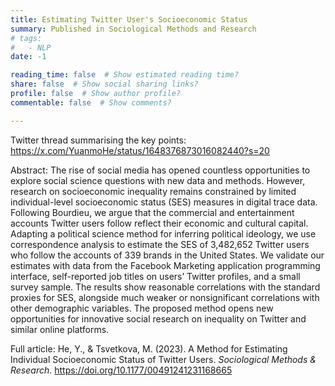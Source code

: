 ```yaml
---
title: Estimating Twitter User's Socioeconomic Status
summary: Published in Sociological Methods and Research
# tags:
#   - NLP
date: -1

reading_time: false  # Show estimated reading time?
share: false  # Show social sharing links?
profile: false  # Show author profile?
commentable: false  # Show comments?

---
```

Twitter thread summarising the key points: https://x.com/YuanmoHe/status/1648376873016082440?s=20

Abstract: The rise of social media has opened countless opportunities to explore social science questions with new data and methods. However, research on socioeconomic inequality remains constrained by limited individual-level socioeconomic status (SES) measures in digital trace data. Following Bourdieu, we argue that the commercial and entertainment accounts Twitter users follow reflect their economic and cultural capital. Adapting a political science method for inferring political ideology, we use correspondence analysis to estimate the SES of 3,482,652 Twitter users who follow the accounts of 339 brands in the United States. We validate our estimates with data from the Facebook Marketing application programming interface, self-reported job titles on users’ Twitter profiles, and a small survey sample. The results show reasonable correlations with the standard proxies for SES, alongside much weaker or nonsignificant correlations with other demographic variables. The proposed method opens new opportunities for innovative social research on inequality on Twitter and similar online platforms.

Full article: He, Y., & Tsvetkova, M. (2023). A Method for Estimating Individual Socioeconomic Status of Twitter Users. _Sociological Methods & Research_. https://doi.org/10.1177/00491241231168665
